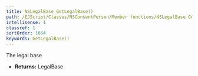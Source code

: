 ```yaml
---
title: NSLegalBase GetLegalBase()
path: /EJScript/Classes/NSConsentPerson/Member functions/NSLegalBase GetLegalBase()
intellisense: 1
classref: 1
sortOrder: 1664
keywords: GetLegalBase()
---
```



The legal base



* **Returns:** LegalBase



